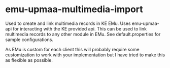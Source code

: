 emu-upmaa-multimedia-import
===========================
Used to create and link multimedia records in KE EMu.  Uses emu-upmaa-api for interacting with the KE provided api. This can be used to link multimedia records to any other module in EMu. See default.properties for sample configurations. 

As EMu is custom for each client this will probably require some customization to work with your implementation but I have tried to make this as flexible as possible. 

